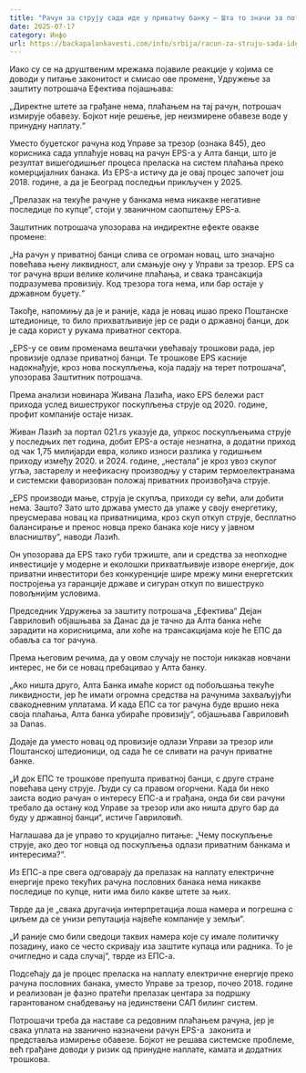 ```yaml
---
title: "Рачун за струју сада иде у приватну банку – Шта то значи за потрошаче?"
date: 2025-07-17
category: Инфо
url: https://backapalankavesti.com/info/srbija/racun-za-struju-sada-ide-u-privatnu-banku-sta-to-znaci-za-potrosace/
---
```


Иако су се на друштвеним мрежама појавиле реакције у којима се доводи у питање законитост и смисао ове промене, Удружење за заштиту потрошача Ефектива појашњава:

„Директне штете за грађане нема, плаћањем на тај рачун, потрошач измирује обавезу. Бојкот није решење, јер неизмирене обавезе воде у принудну наплату.“

Уместо буџетског рачуна код Управе за трезор (ознака 845), део корисника сада уплаћује новац на рачун EPS-а у Алта банци, што је резултат вишегодишњег процеса преласка на систем плаћања преко комерцијалних банака. Из EPS-а истичу да је овај процес започет још 2018. године, а да је Београд последњи прикључен у 2025.

„Прелазак на текуће рачуне у банкама нема никакве негативне последице по купце“, стоји у званичном саопштењу EPS-а.

Заштитник потрошача упозорава на индиректне ефекте овакве промене:

„На рачун у приватној банци слива се огроман новац, што значајно повећава њену ликвидност, али смањује ону у Управи за трезор. EPS са тог рачуна врши велике количине плаћања, и свака трансакција подразумева провизију. Код трезора тога нема, или бар остаје у државном буџету.“

Такође, напомињу да је и раније, када је новац ишао преко Поштанске штедионице, то било прихватљивије јер се ради о државној банци, док је сада корист у рукама приватног сектора.

„EPS-у се овим променама вештачки увећавају трошкови рада, јер провизије одлазе приватној банци. Те трошкове EPS касније надокнађује, кроз нова поскупљења, која падају на терет потрошача“, упозорава Заштитник потрошача.

Према анализи новинара Живана Лазића, иако EPS бележи раст прихода услед вишеструког поскупљења струје од 2020. године, профит компаније остаје низак.

Живан Лазић за портал 021.rs указује да, упркос поскупљењима струје у последњих пет година, добит EPS-а остаје незнатна, а додатни приход од чак 1,75 милијарди евра, колико износи разлика у годишњем приходу између 2020. и 2024. године, „нестала“ је кроз увоз скупог угља, застарелу и неефикасну производњу у старим термоелектранама и системски фаворизован положај приватних произвођача струје.

„EPS производи мање, струја је скупља, приходи су већи, али добити нема. Зашто? Зато што држава уместо да улаже у своју енергетику, преусмерава новац ка приватницима, кроз скуп откуп струје, бесплатно балансирање и пренос новца преко банака које нису у јавном власништву“, наводи Лазић.

Он упозорава да EPS тако губи тржиште, али и средства за неопходне инвестиције у модерне и еколошки прихватљивије изворе енергије, док приватни инвеститори без конкуренције шире мрежу мини енергетских постројења уз гаранције државе и сигуран откуп по вишеструко повољнијим условима.

Председник Удружења за заштиту потрошача „Ефектива“ Дејан Гавриловић објашњава за Данас да је тачно да Алта банка неће зарадити на корисницима, али хоће на трансакцијама које ће ЕПС да обавља са тог рачуна.

Према његовим речима, да у овом случају не постоји никакав новчани интерес, не би се новац пребацивао у Алта банку.

„Ако ништа друго, Алта Банка имаће корист од побољшања текуће ликвидности, јер ће имати огромна средства на рачунима захваљујући свакодневним уплатама. И када ЕПС са тог рачуна буде вршио нека своја плаћања, Алта банка убираће провизију“, објашњава Гавриловић за Danas.

Додаје да уместо новац од провизије одлази Управи за трезор или Поштанској штедионици, од сада ће се сливати на рачун приватне банке.

„И док ЕПС те трошкове препушта приватној банци, с друге стране повећава цену струје. Људи су са правом огорчени. Када би неко заиста водио рачуан о интересу ЕПС-а и грађана, онда би сви рачуни требало да остану код Управе за трезор или ако ништа друго бар да буду у државној банци“, истиче Гавриловић.

Наглашава да је управо то круцијално питање: „Чему поскупљење струје, ако део тог новца од поскупљења одлази приватним банкама и интересима?“.

Из ЕПС-а пре свега одговарају да прелазак на наплату електричне енергије преко текућих рачуна пословних банака нема никакве последице по купце, нити има било какве штете за њих.

Тврде да је „свака другачија интерпретација лоша намера и погрешна с циљем да се унизи репутација највеће компаније у земљи“.

„И раније смо били сведоци таквих намера које су имале политичку позадину, иако се често скривају иза заштите купаца или радника. То је очигледно и сада случај“, тврде из ЕПС-а.

Подсећају да је процес преласка на наплату електричне енергије преко рачуна пословних банака, уместо Управе за трезор, почео 2018. године и реализован је фазно пратећи прелазак центара за подршку гарантованом снабдевању на јединствени САП билинг систем.

Потрошачи треба да наставе са редовним плаћањем рачуна, јер је свака уплата на званично назначени рачун EPS-а  законита и представља измирење обавезе. Бојкот не решава системске проблеме, већ грађане доводи у ризик од принудне наплате, камата и додатних трошкова.
